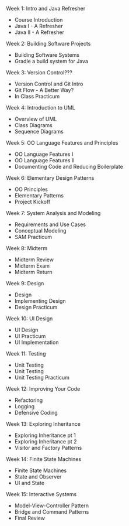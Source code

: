 
Week 1: Intro and Java Refresher
 * Course Introduction
 * Java I - A Refresher
 * Java II - A Refresher
 
Week 2: Building Software Projects
 * Building Software Systems
 * Gradle a build system for Java
 
Week 3: Version Control???
 * Version Control and Git Intro
 * Git Flow - A Better Way?
 * In Class Practicum
 
Week 4: Introduction to UML
 * Overview of UML
 * Class Diagrams
 * Sequence Diagrams

Week 5: OO Language Features and Principles
 * OO Language Features I
 * OO Language Features II
 * Documenting Code and Reducing Boilerplate

Week 6: Elementary Design Patterns 
 * OO Principles
 * Elementary Patterns
 * Project Kickoff
 
Week 7: System Analysis and Modeling
 * Requirements and Use Cases
 * Conceptual Modeling
 * SAM Practicum

Week 8: Midterm
 * Midterm Review
 * Midterm Exam
 * Midterm Return
 
Week 9: Design
 * Design
 * Implementing Design
 * Design Practicum
 
Week 10: UI Design
 * UI Design
 * UI Practicum 
 * UI Implementation

Week 11: Testing
 * Unit Testing
 * Unit Testing
 * Unit Testing Practicum

Week 12: Improving Your Code
 * Refactoring
 * Logging
 * Defensive Coding
 
Week 13: Exploring Inheritance
 * Exploring Inheritance pt 1
 * Exploring Inheritance pt 2
 * Visitor and Factory Patterns
 
Week 14: Finite State Machines
 * Finite State Machines
 * State and Observer
 * UI and State

Week 15: Interactive Systems
 * Model-View-Controller Pattern
 * Bridge and Command Patterns
 * Final Review
